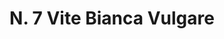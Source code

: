 ---
title: "N. 7 Vite Bianca Vulgare"
permalink: "/edition/plant007/"
plant-name: "N. 7"
plant-number: "007"
plant-xml: "/assets/xml/plant007.xml"
plant-img1: "/assets/img/plant007_verso.jpg"
plant-img2: "/assets/img/plant007.jpg"
plant-title: "N. 7 Vite Bianca Vulgare"
plant-taxon-link: "http://www.worldfloraonline.org/taxon/wfo-0000609903"
plant-taxon-content: "[Clematis Flammula L.]"
layout: single-xml
---